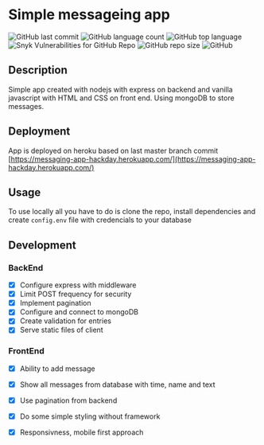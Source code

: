 
# Simple messageing app
![GitHub last commit](https://img.shields.io/github/last-commit/terragady/short-message-board)
![GitHub language count](https://img.shields.io/github/languages/count/terragady/short-message-board)
![GitHub top language](https://img.shields.io/github/languages/top/terragady/short-message-board)
![Snyk Vulnerabilities for GitHub Repo](https://img.shields.io/snyk/vulnerabilities/github/terragady/short-message-board)
![GitHub repo size](https://img.shields.io/github/repo-size/terragady/short-message-board)
![GitHub](https://img.shields.io/github/license/terragady/short-message-board)

## Description

Simple app created with nodejs with express on backend and vanilla javascript with HTML and CSS on front end. Using mongoDB to store messages.

## Deployment

App is deployed on heroku based on last master branch commit [https://messaging-app-hackday.herokuapp.com/](https://messaging-app-hackday.herokuapp.com/)

## Usage

To use locally all you have to do is clone the repo, install dependencies and create `config.env` file with credencials to your database

## Development

### BackEnd

- [x] Configure express with middleware
- [x] Limit POST frequency for security
- [x] Implement pagination
- [x] Configure and connect to mongoDB
- [x] Create validation for entries
- [x] Serve static files of client

### FrontEnd

- [x] Ability to add message
- [x] Show all messages from database with time, name and text
- [x] Use pagination from backend
- [x] Do some simple styling without framework
- [x] Responsivness, mobile first approach

